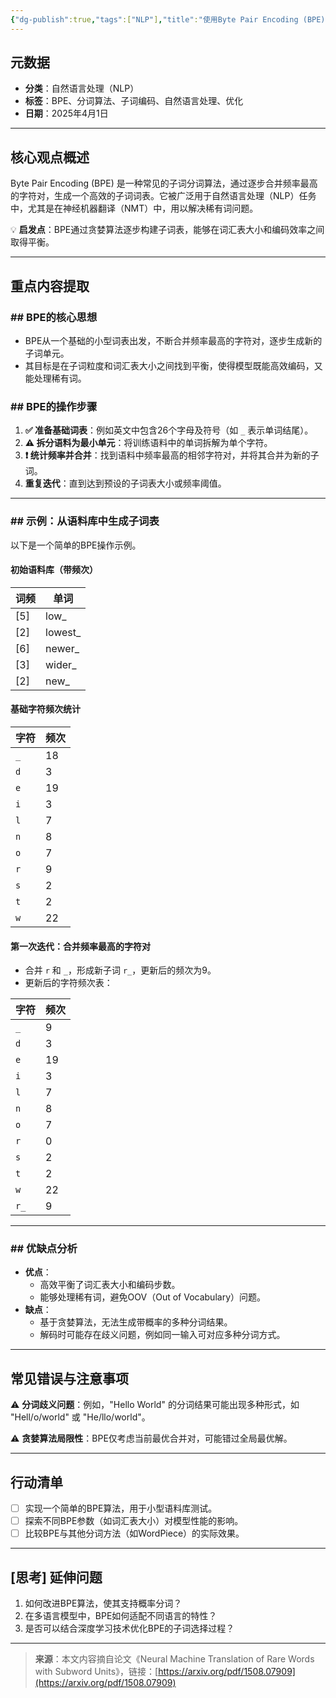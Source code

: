 ```yaml
---
{"dg-publish":true,"tags":["NLP"],"title":"使用Byte Pair Encoding (BPE)优化子词分词的技巧与实践","dg-permalink":"/大语言模型学习/分词/BPE","permalink":"/大语言模型学习/分词/BPE/","dgPassFrontmatter":true,"noteIcon":"","created":"2025-03-27T09:54:11.996+08:00","updated":"2025-04-12T12:53:40.213+08:00"}
---
```




## 元数据
- **分类**：自然语言处理（NLP）
- **标签**：BPE、分词算法、子词编码、自然语言处理、优化
- **日期**：2025年4月1日  

---



## 核心观点概述
Byte Pair Encoding (BPE) 是一种常见的子词分词算法，通过逐步合并频率最高的字符对，生成一个高效的子词词表。它被广泛用于自然语言处理（NLP）任务中，尤其是在神经机器翻译（NMT）中，用以解决稀有词问题。

💡 **启发点**：BPE通过贪婪算法逐步构建子词表，能够在词汇表大小和编码效率之间取得平衡。

---



## 重点内容提取

### ## BPE的核心思想
- BPE从一个基础的小型词表出发，不断合并频率最高的字符对，逐步生成新的子词单元。
- 其目标是在子词粒度和词汇表大小之间找到平衡，使得模型既能高效编码，又能处理稀有词。


### ## BPE的操作步骤
1. **✅ 准备基础词表**：例如英文中包含26个字母及符号（如 `_` 表示单词结尾）。
2. **⚠️ 拆分语料为最小单元**：将训练语料中的单词拆解为单个字符。
3. **❗️ 统计频率并合并**：找到语料中频率最高的相邻字符对，并将其合并为新的子词。
4. **重复迭代**：直到达到预设的子词表大小或频率阈值。

---


### ## 示例：从语料库中生成子词表
以下是一个简单的BPE操作示例。

#### 初始语料库（带频次）
| 词频 | 单词        |
|------|-------------|
| [5]  | low_        |
| [2]  | lowest_     |
| [6]  | newer_      |
| [3]  | wider_      |
| [2]  | new_        |


#### 基础字符频次统计
| 字符 | 频次 |
|------|------|
| `_`  | 18   |
| `d`  | 3    |
| `e`  | 19   |
| `i`  | 3    |
| `l`  | 7    |
| `n`  | 8    |
| `o`  | 7    |
| `r`  | 9    |
| `s`  | 2    |
| `t`  | 2    |
| `w`  | 22   |


#### 第一次迭代：合并频率最高的字符对
- 合并 `r` 和 `_`，形成新子词 `r_`，更新后的频次为9。
- 更新后的字符频次表：
  
| 字符 | 频次 |
|------|------|
| `_`  | 9    |
| `d`  | 3    |
| `e`  | 19   |
| `i`  | 3    |
| `l`  | 7    |
| `n`  | 8    |
| `o`  | 7    |
| `r`  | 0    |
| `s`  | 2    |
| `t`  | 2    |
| `w`  | 22   |
| `r_` | 9    |

---


### ## 优缺点分析
- **优点**：
    - 高效平衡了词汇表大小和编码步数。
    - 能够处理稀有词，避免OOV（Out of Vocabulary）问题。
- **缺点**：
    - 基于贪婪算法，无法生成带概率的多种分词结果。
    - 解码时可能存在歧义问题，例如同一输入可对应多种分词方式。

---



## 常见错误与注意事项
⚠️ **分词歧义问题**：例如，"Hello World" 的分词结果可能出现多种形式，如 "Hell/o/world" 或 "He/llo/world"。

⚠️ **贪婪算法局限性**：BPE仅考虑当前最优合并对，可能错过全局最优解。

---



## 行动清单
- [ ] 实现一个简单的BPE算法，用于小型语料库测试。
- [ ] 探索不同BPE参数（如词汇表大小）对模型性能的影响。
- [ ] 比较BPE与其他分词方法（如WordPiece）的实际效果。

---



## [思考] 延伸问题
1. 如何改进BPE算法，使其支持概率分词？
2. 在多语言模型中，BPE如何适配不同语言的特性？
3. 是否可以结合深度学习技术优化BPE的子词选择过程？

---

> **来源**：本文内容摘自论文《Neural Machine Translation of Rare Words with Subword Units》，链接：[https://arxiv.org/pdf/1508.07909](https://arxiv.org/pdf/1508.07909)
